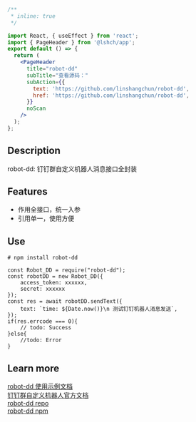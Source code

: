 ```jsx
/**
 * inline: true
 */

import React, { useEffect } from 'react';
import { PageHeader } from '@lshch/app';
export default () => {
  return (
    <PageHeader
      title="robot-dd"
      subTitle="查看源码："
      subAction={{
        text: 'https://github.com/linshangchun/robot-dd',
        href: 'https://github.com/linshangchun/robot-dd',
      }}
      noScan
    />
  );
};
```

## Description

robot-dd: 钉钉群自定义机器人消息接口全封装

## Features

- 作用全接口，统一入参
- 引用单一，使用方便

## Use

```
# npm install robot-dd

const Robot_DD = require("robot-dd");
const robotDD = new Robot_DD({
    access_token: xxxxxx,
    secret: xxxxxx
});
const res = await robotDD.sendText({
    text: `time: ${Date.now()}\n 测试钉钉机器人消息发送`,
});
if(res.errcode === 0){
    // todo: Success
}else{
    //todo: Error
}
```

## Learn more

[robot-dd 使用示例文档](https://github.com/linshangchun/robot-dd/blob/master/example.md)
<br />
[钉钉群自定义机器人官方文档](https://open.dingtalk.com/document/group/custom-robot-access)
<br />
[robot-dd repo](https://github.com/linshangchun/robot-dd)
<br />
[robot-dd npm](https://www.npmjs.com/package/robot-dd)
